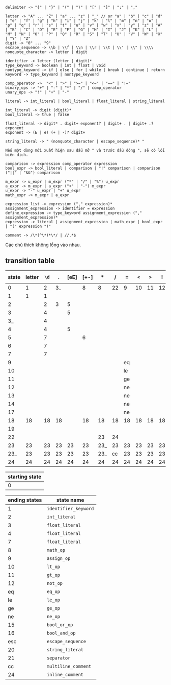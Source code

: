 ```
delimiter -> "{" | "}" | "(" | ")" | "[" | "]" | ";" | ","

letter -> "A" ... "Z" | "a" ... "z" | "_" // or "a" | "b" | "c" | "d" | "e" | "f" | "g" | "h" | "i" | "j" | "k" | "l" | "m" | "n" | "o" | "p" | "q" | "r" | "s" | "t" | "u" | "v" | "w" | "x" | "y" | "z" | "A" | "B" | "C" | "D" | "E" | "F" | "G" | "H" | "I" | "J" | "K" | "L" | "M" | "N" | "O" | "P" | "Q" | "R" | "S" | "T" | "U" | "V" | "W" | "X" | "Y" | "Z"
digit -> "0" ... "9"
escape_sequence -> \\b | \\f | \\n | \\r | \\t | \\' | \\" | \\\\
nonquote_character -> letter | digit

identifier -> letter (letter | digit)*
type_keyword -> boolean | int | float | void
nontype_keyword -> if | else | for | while | break | continue | return
keyword -> type_keyword | nontype_keyword

comp_operator ->  "<" | ">" | ">=" | "<=" | "==" | "!="
binary_ops -> "+" | "-" | "*" | "/" | comp_operator
unary_ops -> "!" | "+" | "-" 

literal -> int_literal | bool_literal | float_literal | string_literal

int_literal -> digit (digit)*
bool_literal -> true | false

float_literal -> digit* . digit+ exponent? | digit+ . | digit+ .? exponent
exponent -> (E | e) (+ | -)? digit+

string_literal -> " (nonquote_character | escape_sequence)* "

Nếu một dòng mới xuất hiện sau dấu mở " và trước dấu đóng ", sẽ có lỗi biên dịch.

comparison -> expression comp_operator expression
bool_expr -> bool_literal | comparison | "!" comparison | comparison ("||" | "&&") comparison

m_expr -> u_expr | m_expr ("*" | "/" | "%") u_expr
a_expr -> m_expr | a_expr ("+" | "-") m_expr
u_expr -> "-" u_expr | "+" u_expr
math_expr -> m_expr | a_expr

expression_list -> expression ("," expression)*
assignment_expression -> identifier = expression
define_expression -> type_keyword assignment_expression ("," assignment_expression)*
expression -> literal | assignment_expression | math_expr | bool_expr | "(" expression ")"

comment -> /\*(^\*)*\*/ | //.*$
```
Các chú thích không lồng vào nhau.

## transition table

| state | letter | `\d` | \. | [eE] | [+-] | \*  | /   | =  | `<` | `>` | !  | \⏐ | \& | `\` | [bfnrt'] | `"` | `[{}()\[\];,]` | [^\S\r\n] | \n  |
|-------|--------|------|----|------|------|-----|-----|----|-----|-----|----|----|----|-----|----------|-----|----------------|----|-----|
| 0     | 1      | 2    | 3_ |      | 8    | 8   | 22  | 9  | 10  | 11  | 12 | 13 | 14 | 17  |          | 18  | 21             |    |     |
| 1     | 1      | 1    |    |      |      |     |     |    |     |     |    |    |    |     |          |     |                |    |     |
| 2     |        | 2    | 3  | 5    |      |     |     |    |     |     |    |    |    |     |          |     |                |    |     |
| 3     |        | 4    |    | 5    |      |     |     |    |     |     |    |    |    |     |          |     |                |    |     |
| 3_    |        | 4    |    |      |      |     |     |    |     |     |    |    |    |     |          |     |                |    |     |
| 4     |        | 4    |    | 5    |      |     |     |    |     |     |    |    |    |     |          |     |                |    |     |
| 5     |        | 7    |    |      | 6    |     |     |    |     |     |    |    |    |     |          |     |                |    |     |
| 6     |        | 7    |    |      |      |     |     |    |     |     |    |    |    |     |          |     |                |    |     |
| 7     |        | 7    |    |      |      |     |     |    |     |     |    |    |    |     |          |     |                |    |     |
| 9     |        |      |    |      |      |     |     | eq |     |     |    |    |    |     |          |     |                |    |     |
| 10    |        |      |    |      |      |     |     | le |     |     |    |    |    |     |          |     |                |    |     |
| 11    |        |      |    |      |      |     |     | ge |     |     |    |    |    |     |          |     |                |    |     |
| 12    |        |      |    |      |      |     |     | ne |     |     |    |    |    |     |          |     |                |    |     |
| 13    |        |      |    |      |      |     |     | ne |     |     |    | 15 |    |     |          |     |                |    |     |
| 14    |        |      |    |      |      |     |     | ne |     |     |    |    | 16 |     |          |     |                |    |     |
| 17    |        |      |    |      |      |     |     | ne |     |     |    |    |    | esc | esc      | esc |                |    |     |
| 18    | 18     | 18   | 18 |      | 18   | 18  | 18  | 18 | 18  | 18  | 18 | 18 | 18 | 19  |          | 20  | 18             | 18 | err |
| 19    |        |      |    |      |      |     |     |    |     |     |    |    |    | 18  | 18       | 18  |                |    |     |
| 22    |        |      |    |      |      | 23  | 24  |    |     |     |    |    |    |     |          |     |                |    |     |
| 23    | 23     | 23   | 23 | 23   | 23   | 23_ | 23  | 23 | 23  | 23  | 23 | 23 | 23 | 23  | 23       | 23  | 23             | 23 | 23  |
| 23_   | 23     | 23   | 23 | 23   | 23   | 23_ | cc  | 23 | 23  | 23  | 23 | 23 | 23 | 23  | 23       | 23  | 23             | 23 | 23  |
| 24    | 24     | 24   | 24 | 24   | 24   | 24  | 24  | 24 | 24  | 24  | 24 | 24 | 24 | 24  | 24       | 24  | 24             | 24 |     |

| starting state |
|----------------|
| 0              |

| ending states | state name |
|---------------|------------|
| 1             | `identifier_keyword` |
| 2             | `int_literal` |
| 3             | `float_literal` |
| 4             | `float_literal` |
| 7             | `float_literal` |
| 8             | `math_op` |
| 9             | `assign_op` |
| 10            | `lt_op` |
| 11            | `gt_op` |
| 12            | `not_op` |
| eq            | `eq_op` |
| le            | `le_op` |
| ge            | `ge_op` |
| ne            | `ne_op` |
| 15            | `bool_or_op` |
| 16            | `bool_and_op` |
| esc           | `escape_sequence` |
| 20            | `string_literal` |
| 21            | `separator` |
| cc            | `multiline_comment` |
| 24            | `inline_comment` |